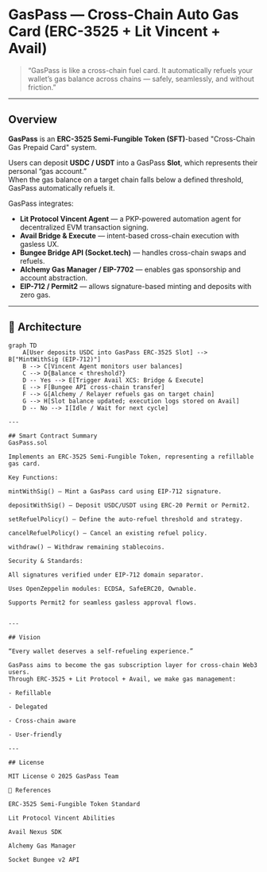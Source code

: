 # GasPass — Cross-Chain Auto Gas Card (ERC-3525 + Lit Vincent + Avail)

> “GasPass is like a cross-chain fuel card. It automatically refuels your wallet’s gas balance across chains — safely, seamlessly, and without friction.”

---

## Overview

**GasPass** is an **ERC-3525 Semi-Fungible Token (SFT)**-based "Cross-Chain Gas Prepaid Card" system.

Users can deposit **USDC / USDT** into a GasPass **Slot**, which represents their personal “gas account.”  
When the gas balance on a target chain falls below a defined threshold, GasPass automatically refuels it.

GasPass integrates:
- **Lit Protocol Vincent Agent** — a PKP-powered automation agent for decentralized EVM transaction signing.  
- **Avail Bridge & Execute** — intent-based cross-chain execution with gasless UX.  
- **Bungee Bridge API (Socket.tech)** — handles cross-chain swaps and refuels.  
- **Alchemy Gas Manager / EIP-7702** — enables gas sponsorship and account abstraction.  
- **EIP-712 / Permit2** — allows signature-based minting and deposits with zero gas.

---

## 🧩 Architecture

```mermaid
graph TD
    A[User deposits USDC into GasPass ERC-3525 Slot] --> B["MintWithSig (EIP-712)"]
    B --> C[Vincent Agent monitors user balances]
    C --> D{Balance < threshold?}
    D -- Yes --> E[Trigger Avail XCS: Bridge & Execute]
    E --> F[Bungee API cross-chain transfer]
    F --> G[Alchemy / Relayer refuels gas on target chain]
    G --> H[Slot balance updated; execution logs stored on Avail]
    D -- No --> I[Idle / Wait for next cycle]

---

## Smart Contract Summary
GasPass.sol

Implements an ERC-3525 Semi-Fungible Token, representing a refillable gas card.

Key Functions:

mintWithSig() — Mint a GasPass card using EIP-712 signature.

depositWithSig() — Deposit USDC/USDT using ERC-20 Permit or Permit2.

setRefuelPolicy() — Define the auto-refuel threshold and strategy.

cancelRefuelPolicy() — Cancel an existing refuel policy.

withdraw() — Withdraw remaining stablecoins.

Security & Standards:

All signatures verified under EIP-712 domain separator.

Uses OpenZeppelin modules: ECDSA, SafeERC20, Ownable.

Supports Permit2 for seamless gasless approval flows.


---

## Vision

“Every wallet deserves a self-refueling experience.”

GasPass aims to become the gas subscription layer for cross-chain Web3 users.
Through ERC-3525 + Lit Protocol + Avail, we make gas management:

- Refillable

- Delegated

- Cross-chain aware

- User-friendly

---

## License

MIT License © 2025 GasPass Team

🔗 References

ERC-3525 Semi-Fungible Token Standard

Lit Protocol Vincent Abilities

Avail Nexus SDK

Alchemy Gas Manager

Socket Bungee v2 API

